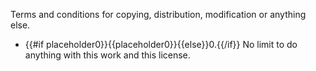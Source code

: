 Terms and conditions for copying, distribution, modification or anything else.

* {{#if placeholder0}}{{placeholder0}}{{else}}0.{{/if}} No limit to do anything with this work and this license.